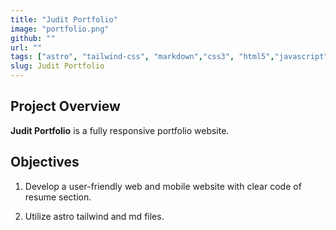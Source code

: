 ```yaml
---
title: "Judit Portfolio"
image: "portfolio.png"
github: ""
url: ""
tags: ["astro", "tailwind-css", "markdown","css3", "html5","javascript"]
slug: Judit Portfolio
---
```


## Project Overview

__Judit Portfolio__ is a fully responsive portfolio website.


## Objectives

   1. Develop a user-friendly web and mobile website with clear code of resume section.   

   2. Utilize astro tailwind and md files.  
   

